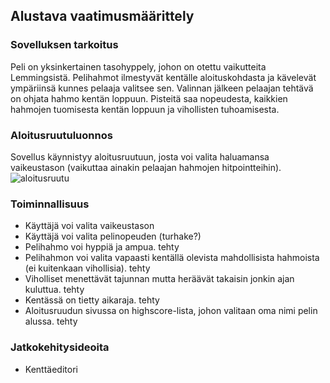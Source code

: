 ## Alustava vaatimusmäärittely


### Sovelluksen tarkoitus
Peli on yksinkertainen tasohyppely, johon on otettu vaikutteita Lemmingsistä. Pelihahmot ilmestyvät kentälle aloituskohdasta ja kävelevät ympäriinsä kunnes pelaaja valitsee sen. Valinnan jälkeen pelaajan tehtävä on ohjata hahmo kentän loppuun.
Pisteitä saa nopeudesta, kaikkien hahmojen tuomisesta kentän loppuun ja vihollisten tuhoamisesta. 

### Aloitusruutuluonnos
Sovellus käynnistyy aloitusruutuun, josta voi valita haluamansa vaikeustason (vaikuttaa ainakin pelaajan hahmojen hitpointteihin). 
![aloitusruutu](https://user-images.githubusercontent.com/62934996/112617265-67bc5380-8e2d-11eb-96ee-487f88889ac0.png)




### Toiminnallisuus
- Käyttäjä voi valita vaikeustason
- Käyttäjä voi valita pelinopeuden (turhake?)
- Pelihahmo voi hyppiä ja ampua. tehty
- Pelihahmon voi valita vapaasti kentällä olevista mahdollisista hahmoista (ei kuitenkaan vihollisia). tehty
- Viholliset menettävät tajunnan mutta heräävät takaisin jonkin ajan kuluttua. tehty
- Kentässä on tietty aikaraja. tehty
- Aloitusruudun sivussa on highscore-lista, johon valitaan oma nimi pelin alussa. tehty


### Jatkokehitysideoita
- Kenttäeditori

